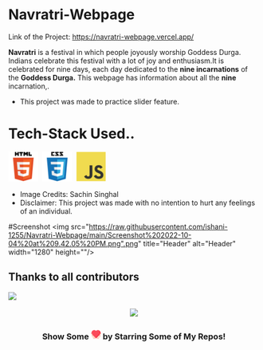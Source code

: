 # Navratri-Webpage
Link of the Project: https://navratri-webpage.vercel.app/

**Navratri** is a festival in which people joyously worship Goddess Durga. Indians celebrate this festival with a lot of joy and enthusiasm.It is celebrated for nine days, each day dedicated to the **nine incarnations** of the **Goddess Durga.**
This webpage has information about all the **nine** incarnation,.

- This project was made to practice slider feature. 

# Tech-Stack Used..
<img src="https://github.com/devicons/devicon/blob/master/icons/html5/html5-original-wordmark.svg" title="HTML" alt="HTML" width="60" height="60"/>&nbsp;
<img src="https://github.com/devicons/devicon/blob/master/icons/css3/css3-original-wordmark.svg" title="css3" alt="css3" width="60" height="60"/>&nbsp;
<img src="https://raw.githubusercontent.com/devicons/devicon/master/icons/javascript/javascript-original.svg" alt="javascript" width="60" height="60"/>

- Image Credits: Sachin Singhal
- Disclaimer: This project was made with no intention to hurt any feelings of an individual.

#Screenshot
<img src="https://raw.githubusercontent.com/ishani-1255/Navratri-Webpage/main/Screenshot%202022-10-04%20at%209.42.05%20PM.png".png" title="Header" alt="Header" width="1280" height=""/>&nbsp;


## Thanks to all contributors 

 <a href = "https://github.com/ishani-1255/Navratri-Webpage/graphs/contributors">
   <img src = "https://contrib.rocks/image?repo=ishani-1255/Navratri-Webpage"/>
 </a>

<div align="center">

![](https://i.imgur.com/waxVImv.png)

<h3> Show Some <img src="https://github.com/AnshSinghSonkhia/AnshSinghSonkhia/blob/main/icons/love.png" title="Love" alt="Love" width="20" height="20"/> by Starring Some of My Repos! </h3>

</div>
